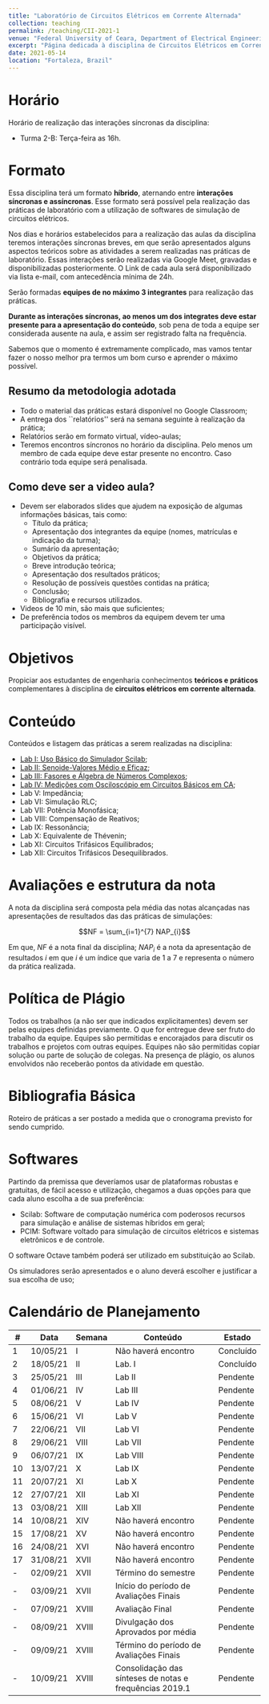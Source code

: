 ```yaml
---
title: "Laboratório de Circuitos Elétricos em Corrente Alternada"
collection: teaching
permalink: /teaching/CII-2021-1
venue: "Federal University of Ceara, Department of Electrical Engineering"
excerpt: "Página dedicada à disciplina de Circuitos Elétricos em Corrente Alternada - 2021.1"
date: 2021-05-14
location: "Fortaleza, Brazil"
---
```


# Horário

Horário de realização das interações síncronas da disciplina:
- Turma 2-B: Terça-feira as 16h.

<!-- # Telegram

Todo material das aulas serão postados em um canal de transmissão do Telegram. Clique [aqui](https://t.me/joinchat/3OwYIIV9sHtjYWFh) para soicitar o acesso.  -->


# Formato

Essa disciplina terá um formato **híbrido**, aternando entre **interações síncronas e assíncronas**. Esse formato será possível pela realização das práticas de laboratório com a utilização de softwares de simulação de circuitos elétricos.

Nos dias e horários estabelecidos para a realização das aulas da disciplina teremos interações síncronas breves, em que serão apresentados alguns aspectos teóricos sobre as atividades a serem realizadas nas práticas de laboratório. Essas interações serão realizadas via Google Meet, gravadas e disponibilizadas posteriormente. O Link de cada aula será disponibilizado via lista e-mail, com antecedência mínima de 24h.

Serão formadas **equipes de no máximo 3 integrantes** para realização das práticas. 

**Durante as interações síncronas, ao menos um dos integrates deve estar presente para a apresentação do conteúdo**, sob pena de toda a equipe ser considerada ausente na aula, e assim ser registrado falta na frequência.

Sabemos que o momento é extremamente complicado, mas vamos tentar fazer o nosso melhor pra termos um bom curso e aprender o máximo possível.

## Resumo da metodologia adotada
- Todo o material das práticas estará disponível no Google Classroom;
- A entrega dos ``relatórios'' será na semana seguinte à realização da prática;
- Relatórios serão em formato virtual, vídeo-aulas;
- Teremos encontros síncronos no horário da disciplina. Pelo menos um membro de cada equipe deve estar presente no encontro. Caso contrário toda equipe será penalisada.

## Como deve ser a video aula?
- Devem ser elaborados slides que ajudem na exposição de algumas informações básicas, tais como:
    - Título da prática;
    - Apresentação dos integrantes da equipe (nomes, matrículas e indicação da turma);
    - Sumário da apresentação;
    - Objetivos da prática;
    - Breve introdução teórica;
    - Apresentação dos resultados práticos;
    - Resolução de possíveis questões contidas na prática;
    - Conclusão;
    - Bibliografia e recursos utilizados.
- Videos de 10 min, são mais que suficientes;
- De preferência todos os membros da equipem devem ter uma participação visível.

# Objetivos

Propiciar aos estudantes de engenharia conhecimentos **teóricos e práticos** complementares à disciplina de **circuitos elétricos em corrente alternada**.

# Conteúdo

Conteúdos e listagem das práticas a serem realizadas na disciplina:
- [Lab I: Uso Básico do Simulador Scilab](https://github.com/lucassm/lucassm.github.io/raw/master/files/CII-2021-1/Lab-I-Uso-Basico-do-Simulador-Scilab-2021.pdf);
- [Lab II: Senoide-Valores Médio e Eficaz](/teaching/CII-2021-1/Lab-II);
- [Lab III: Fasores e Álgebra de Números Complexos](/teaching/CII-2021-1/Lab-III);
- [Lab IV: Medições com Osciloscópio em Circuitos Básicos em CA](/teaching/CII-2021-1/Lab-IV);
- Lab V: Impedância;
- Lab VI: Simulação RLC;
- Lab VII: Potência Monofásica;
- Lab VIII: Compensação de Reativos;
- Lab IX: Ressonância;
- Lab X: Equivalente de Thévenin;
- Lab XI: Circuitos Trifásicos Equilibrados;
- Lab XII: Circuitos Trifásicos Desequilibrados.

# Avaliações e estrutura da nota

A nota da disciplina será composta pela média das notas alcançadas nas apresentações de resultados das das práticas de simulações:

$$NF = \sum_{i=1}^{7} NAP_{i}$$

Em que, $NF$ é a nota final da disciplina; $NAP_{i}$ é a nota da apresentação de resultados $i$ em que $i$ é um índice que varia de 1 a 7 e representa o número da prática realizada.

# Política de Plágio

Todos os trabalhos (a não ser que indicados explicitamentes) devem ser pelas equipes definidas previamente. O que for entregue deve ser fruto do trabalho da equipe. Equipes são permitidas e encorajados para discutir os trabalhos e projetos com outras equipes. Equipes não são permitidas copiar solução ou parte de solução de colegas. Na presença de plágio, os alunos envolvidos não receberão pontos da atividade em questão.

# Bibliografia Básica

Roteiro de práticas a ser postado a medida que o cronograma previsto for sendo cumprido.

# Softwares

Partindo da premissa que deveríamos usar de plataformas robustas e gratuitas, de fácil acesso e utilização, chegamos a duas opções para que cada aluno escolha a de sua preferência:
- Scilab: Software de computação numérica com poderosos recursos para simulação e análise de sistemas híbridos em geral;
- PCIM: Software voltado para simulação de circuitos elétricos e sistemas eletrônicos e de controle.

O software Octave também poderá ser utilizado em substituição ao Scilab.

Os simuladores serão apresentados e o aluno deverá escolher e justificar a sua escolha de uso;

# Calendário de Planejamento

| #  | Data     | Semana | Conteúdo                                                | Estado   |
|----|----------|--------|---------------------------------------------------------|----------|
| 1  | 10/05/21 | I      | Não haverá encontro                                     | Concluído|
| 2  | 18/05/21 | II     | Lab. I                                                  | Concluído|
| 3  | 25/05/21 | III    | Lab II                                                  | Pendente |
| 4  | 01/06/21 | IV     | Lab III                                                 | Pendente |
| 5  | 08/06/21 | V      | Lab IV                                                  | Pendente |
| 6  | 15/06/21 | VI     | Lab V                                                   | Pendente |
| 7  | 22/06/21 | VII    | Lab VI                                                  | Pendente |
| 8  | 29/06/21 | VIII   | Lab VII                                                 | Pendente |
| 9  | 06/07/21 | IX     | Lab VIII                                                | Pendente |
| 10 | 13/07/21 | X      | Lab IX                                                  | Pendente |
| 11 | 20/07/21 | XI     | Lab X                                                   | Pendente |
| 12 | 27/07/21 | XII    | Lab XI                                                  | Pendente |
| 13 | 03/08/21 | XIII   | Lab XII                                                 | Pendente |
| 14 | 10/08/21 | XIV    | Não haverá encontro                                     | Pendente |
| 15 | 17/08/21 | XV     | Não haverá encontro                                     | Pendente |
| 16 | 24/08/21 | XVI    | Não haverá encontro                                     | Pendente |
| 17 | 31/08/21 | XVII   | Não haverá encontro                                     | Pendente |
| -  | 02/09/21 | XVII   | Término do semestre                                     | Pendente |
| -  | 03/09/21 | XVII   | Início do período de Avaliações Finais                  | Pendente |
| -  | 07/09/21 | XVIII  | Avaliação Final                                         | Pendente |
| -  | 08/09/21 | XVIII  | Divulgação dos Aprovados por média                      | Pendente |
| -  | 09/09/21 | XVIII  | Término do período de Avaliações Finais                 | Pendente |
| -  | 10/09/21 | XVIII  | Consolidação das sínteses de notas e frequências 2019.1 | Pendente |
